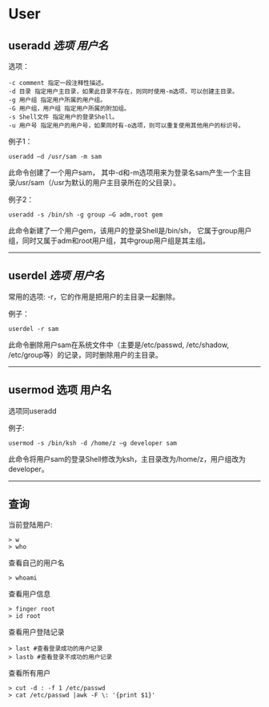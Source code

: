 # User



## **useradd** _选项_ _用户名_

选项：

```
-c comment 指定一段注释性描述。
-d 目录 指定用户主目录，如果此目录不存在，则同时使用-m选项，可以创建主目录。
-g 用户组 指定用户所属的用户组。
-G 用户组，用户组 指定用户所属的附加组。
-s Shell文件 指定用户的登录Shell。
-u 用户号 指定用户的用户号，如果同时有-o选项，则可以重复使用其他用户的标识号。

```

例子1：

```
useradd –d /usr/sam -m sam
```
此命令创建了一个用户sam，
其中-d和-m选项用来为登录名sam产生一个主目录/usr/sam（/usr为默认的用户主目录所在的父目录）。

例子2：

```
useradd -s /bin/sh -g group –G adm,root gem
```
此命令新建了一个用户gem，该用户的登录Shell是/bin/sh，
它属于group用户组，同时又属于adm和root用户组，其中group用户组是其主组。

---

## **userdel** _选项_ _用户名_

常用的选项: -r，它的作用是把用户的主目录一起删除。

例子：

```
userdel -r sam
```
此命令删除用户sam在系统文件中（主要是/etc/passwd, /etc/shadow, /etc/group等）的记录，同时删除用户的主目录。


---

## **usermod** 选项 用户名

选项同useradd

例子:

```
usermod -s /bin/ksh -d /home/z –g developer sam

```
此命令将用户sam的登录Shell修改为ksh，主目录改为/home/z，用户组改为developer。

---

## 查询

当前登陆用户:
```
> w
> who
```
查看自己的用户名
```
> whoami
```
查看用户信息
```
> finger root
> id root

```
查看用户登陆记录
```
> last #查看登录成功的用户记录
> lastb #查看登录不成功的用户记录
```
查看所有用户
```
> cut -d : -f 1 /etc/passwd
> cat /etc/passwd |awk -F \: '{print $1}'
```